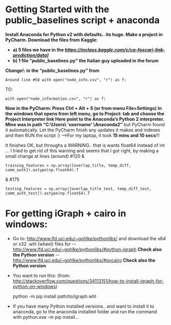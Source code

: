 # Getting Started with the public_baselines script + anaconda

**Install Anaconda for Python v2 with defaults.. its huge.
Make a project in PyCharm.
Download the files from Kaggle:**
- **a) 5 files we have in the *https://inclass.kaggle.com/c/ca-foscari-link-prediction/data]***
- **b) 1 file “public_baselines.py” the Italian guy uploaded in the forum**

**Change!: in the “public_baselines.py” from**

    Around line #58 with open("node_info.csv", "r") as f:
TO:

    with open("node_information.csv", "r") as f:
**Now in the PyCharm:
Press Ctrl + Alt + S (or from menu File>Settings)
In the windows that opens from left menu, go to Project:<nameOfYourProject> tab and
choose the Project Interpreter link
Here point to the Anaconda’s Python 2 interpreter. Mine was in path
“C:\Users\ 'username' \Anaconda2”** but PyCharm found it automatically.
Let the PyCharm finish any updates it makes and indexes and then RUN the script :)
-->For my laptop, it took **15 mins and 10 secs**!!!

It finishes OK, but throughs a WARNING.. that is wants float64 instead of int …
I tried to get rid of this warning and seems that I got right, by making a small change at lines
(around) #120 &

    training_features = np.array([overlap_title, temp_diff, comm_auth]).astype(np.float64).T
& #175

    testing_features = np.array([overlap_title_test, temp_diff_test, comm_auth_test]).astype(np.float64).T

# For getting iGraph + cairo in windows:

- Go to: http://www.lfd.uci.edu/~gohlke/pythonlibs/ and download the x64 or x32 .whl (wheel) files for
-- http://www.lfd.uci.edu/~gohlke/pythonlibs/#python-igraph **Check also the  Python version**
-- http://www.lfd.uci.edu/~gohlke/pythonlibs/#pycairo **Check also the  Python version**
- You want to run this: (from: http://stackoverflow.com/questions/34113151/how-to-install-igraph-for-python-on-windows)


    python -m pip install path/to/igraph.whl

- If you have many Python installed versions.. and want to install it to anaconda, go to the anaconda installed folder and run the command with python.exe -m pip install...